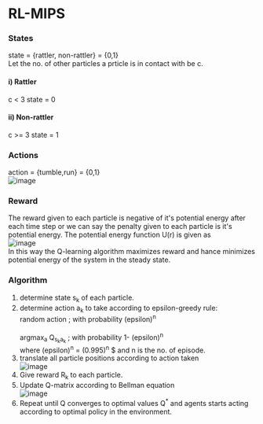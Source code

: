# RL-MIPS
### States
state = {rattler, non-rattler} = {0,1} <br>
Let the no. of other particles a prticle is in contact with be c.
#### i) Rattler 
c < 3
state = 0
#### ii) Non-rattler
c >= 3
state = 1

### Actions
action = {tumble,run} = {0,1} <br>
![image](https://user-images.githubusercontent.com/82452505/181905502-1b13ffd3-dffb-49f5-a341-12574c8d2d45.png)

### Reward
The reward given to each particle is negative of it's potential energy after each time step or we can say the penalty given to each particle is it's potential energy. The potential energy function U(r) is given as <br>
![image](https://user-images.githubusercontent.com/82452505/181905920-1e6a84ab-c8f7-4aaa-9ad0-f04de8f3b1ed.png)
<br>
In this way the Q-learning algorithm maximizes reward and hance minimizes potential energy of the system in the steady state.
### Algorithm
1. determine state s<sub>k</sub> of each particle. <br>
2. determine action a<sub>k</sub> to take according to epsilon-greedy rule: <br>
         random action ; with probability  (epsilon)<sup>n</sup> <br>  
         argmax<sub>a</sub> Q<sub>s<sub>k</sub>a<sub>k</sub></sub> ; with probability 1- (epsilon)<sup>n</sup> <br>
         where (epsilon)<sup>n</sup> = (0.995)<sup>n</sup> $ and n is the no. of episode. <br>
3. translate all particle positions according to action taken <br>
 ![image](https://user-images.githubusercontent.com/82452505/181906823-0c5ab433-d205-4e0f-b117-2799ffecf389.png) <br>
4.  Give reward R<sub>k</sub> to each particle.
5.  Update Q-matrix according to Bellman equation <br>
![image](https://user-images.githubusercontent.com/82452505/181906925-be89f7ed-b7a6-4ed6-a350-bb381a188a98.png) <br>
6. Repeat until Q converges to optimal values  Q<sup>*</sup>  and agents starts acting according to optimal policy in the environment.
 
